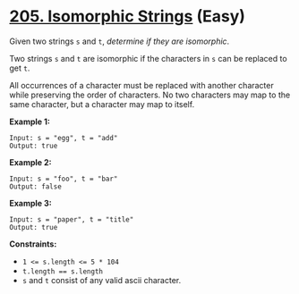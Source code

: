 # [205. Isomorphic Strings](https://leetcode.com/problems/isomorphic-strings/description/) (Easy)

Given two strings `s` and `t`, *determine if they are isomorphic*.

Two strings `s` and `t` are isomorphic if the characters in `s` can be replaced to get `t`.

All occurrences of a character must be replaced with another character while preserving the order of characters. No two characters may map to the same character, but a character may map to itself.

 

**Example 1:**

```
Input: s = "egg", t = "add"
Output: true
```

**Example 2:**

```
Input: s = "foo", t = "bar"
Output: false
```

**Example 3:**

```
Input: s = "paper", t = "title"
Output: true
```

 

**Constraints:**

* `1 <= s.length <= 5 * 104`
* `t.length == s.length`
* `s` and `t` consist of any valid ascii character.